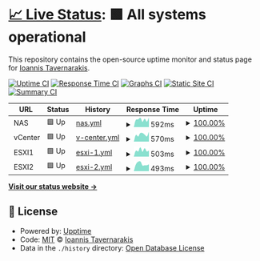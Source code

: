 # [📈 Live Status](https://status.tavernarakis.eu): <!--live status--> **🟩 All systems operational**

This repository contains the open-source uptime monitor and status page for [Ioannis Tavernarakis](https://status.tavernarakis.eu).

[![Uptime CI](https://github.com/Sakretsos/status.tavernarakis.eu/workflows/Uptime%20CI/badge.svg)](https://github.com/Sakretsos/status.tavernarakis.eu/actions?query=workflow%3A%22Uptime+CI%22)
[![Response Time CI](https://github.com/Sakretsos/status.tavernarakis.eu/workflows/Response%20Time%20CI/badge.svg)](https://github.com/Sakretsos/status.tavernarakis.eu/actions?query=workflow%3A%22Response+Time+CI%22)
[![Graphs CI](https://github.com/Sakretsos/status.tavernarakis.eu/workflows/Graphs%20CI/badge.svg)](https://github.com/Sakretsos/status.tavernarakis.eu/actions?query=workflow%3A%22Graphs+CI%22)
[![Static Site CI](https://github.com/Sakretsos/status.tavernarakis.eu/workflows/Static%20Site%20CI/badge.svg)](https://github.com/Sakretsos/status.tavernarakis.eu/actions?query=workflow%3A%22Static+Site+CI%22)
[![Summary CI](https://github.com/Sakretsos/status.tavernarakis.eu/workflows/Summary%20CI/badge.svg)](https://github.com/Sakretsos/status.tavernarakis.eu/actions?query=workflow%3A%22Summary+CI%22)

<!--start: status pages-->
<!-- This summary is generated by Upptime (https://github.com/upptime/upptime) -->
<!-- Do not edit this manually, your changes will be overwritten -->
<!-- prettier-ignore -->
| URL | Status | History | Response Time | Uptime |
| --- | ------ | ------- | ------------- | ------ |
| <img alt="" src="https://icons.duckduckgo.com/ip3/null.ico" height="13"> NAS | 🟩 Up | [nas.yml](https://github.com/Sakretsos/status.tavernarakis.eu/commits/HEAD/history/nas.yml) | <details><summary><img alt="Response time graph" src="./graphs/nas/response-time-week.png" height="20"> 592ms</summary><br><a href="https://status.tavernarakis.eu/history/nas"><img alt="Response time 586" src="https://img.shields.io/endpoint?url=https%3A%2F%2Fraw.githubusercontent.com%2FSakretsos%2Fstatus.tavernarakis.eu%2FHEAD%2Fapi%2Fnas%2Fresponse-time.json"></a><br><a href="https://status.tavernarakis.eu/history/nas"><img alt="24-hour response time 731" src="https://img.shields.io/endpoint?url=https%3A%2F%2Fraw.githubusercontent.com%2FSakretsos%2Fstatus.tavernarakis.eu%2FHEAD%2Fapi%2Fnas%2Fresponse-time-day.json"></a><br><a href="https://status.tavernarakis.eu/history/nas"><img alt="7-day response time 592" src="https://img.shields.io/endpoint?url=https%3A%2F%2Fraw.githubusercontent.com%2FSakretsos%2Fstatus.tavernarakis.eu%2FHEAD%2Fapi%2Fnas%2Fresponse-time-week.json"></a><br><a href="https://status.tavernarakis.eu/history/nas"><img alt="30-day response time 542" src="https://img.shields.io/endpoint?url=https%3A%2F%2Fraw.githubusercontent.com%2FSakretsos%2Fstatus.tavernarakis.eu%2FHEAD%2Fapi%2Fnas%2Fresponse-time-month.json"></a><br><a href="https://status.tavernarakis.eu/history/nas"><img alt="1-year response time 595" src="https://img.shields.io/endpoint?url=https%3A%2F%2Fraw.githubusercontent.com%2FSakretsos%2Fstatus.tavernarakis.eu%2FHEAD%2Fapi%2Fnas%2Fresponse-time-year.json"></a></details> | <details><summary><a href="https://status.tavernarakis.eu/history/nas">100.00%</a></summary><a href="https://status.tavernarakis.eu/history/nas"><img alt="All-time uptime 97.64%" src="https://img.shields.io/endpoint?url=https%3A%2F%2Fraw.githubusercontent.com%2FSakretsos%2Fstatus.tavernarakis.eu%2FHEAD%2Fapi%2Fnas%2Fuptime.json"></a><br><a href="https://status.tavernarakis.eu/history/nas"><img alt="24-hour uptime 100.00%" src="https://img.shields.io/endpoint?url=https%3A%2F%2Fraw.githubusercontent.com%2FSakretsos%2Fstatus.tavernarakis.eu%2FHEAD%2Fapi%2Fnas%2Fuptime-day.json"></a><br><a href="https://status.tavernarakis.eu/history/nas"><img alt="7-day uptime 100.00%" src="https://img.shields.io/endpoint?url=https%3A%2F%2Fraw.githubusercontent.com%2FSakretsos%2Fstatus.tavernarakis.eu%2FHEAD%2Fapi%2Fnas%2Fuptime-week.json"></a><br><a href="https://status.tavernarakis.eu/history/nas"><img alt="30-day uptime 100.00%" src="https://img.shields.io/endpoint?url=https%3A%2F%2Fraw.githubusercontent.com%2FSakretsos%2Fstatus.tavernarakis.eu%2FHEAD%2Fapi%2Fnas%2Fuptime-month.json"></a><br><a href="https://status.tavernarakis.eu/history/nas"><img alt="1-year uptime 97.03%" src="https://img.shields.io/endpoint?url=https%3A%2F%2Fraw.githubusercontent.com%2FSakretsos%2Fstatus.tavernarakis.eu%2FHEAD%2Fapi%2Fnas%2Fuptime-year.json"></a></details>
| <img alt="" src="https://icons.duckduckgo.com/ip3/null.ico" height="13"> vCenter | 🟩 Up | [v-center.yml](https://github.com/Sakretsos/status.tavernarakis.eu/commits/HEAD/history/v-center.yml) | <details><summary><img alt="Response time graph" src="./graphs/v-center/response-time-week.png" height="20"> 570ms</summary><br><a href="https://status.tavernarakis.eu/history/v-center"><img alt="Response time 536" src="https://img.shields.io/endpoint?url=https%3A%2F%2Fraw.githubusercontent.com%2FSakretsos%2Fstatus.tavernarakis.eu%2FHEAD%2Fapi%2Fv-center%2Fresponse-time.json"></a><br><a href="https://status.tavernarakis.eu/history/v-center"><img alt="24-hour response time 759" src="https://img.shields.io/endpoint?url=https%3A%2F%2Fraw.githubusercontent.com%2FSakretsos%2Fstatus.tavernarakis.eu%2FHEAD%2Fapi%2Fv-center%2Fresponse-time-day.json"></a><br><a href="https://status.tavernarakis.eu/history/v-center"><img alt="7-day response time 570" src="https://img.shields.io/endpoint?url=https%3A%2F%2Fraw.githubusercontent.com%2FSakretsos%2Fstatus.tavernarakis.eu%2FHEAD%2Fapi%2Fv-center%2Fresponse-time-week.json"></a><br><a href="https://status.tavernarakis.eu/history/v-center"><img alt="30-day response time 536" src="https://img.shields.io/endpoint?url=https%3A%2F%2Fraw.githubusercontent.com%2FSakretsos%2Fstatus.tavernarakis.eu%2FHEAD%2Fapi%2Fv-center%2Fresponse-time-month.json"></a><br><a href="https://status.tavernarakis.eu/history/v-center"><img alt="1-year response time 536" src="https://img.shields.io/endpoint?url=https%3A%2F%2Fraw.githubusercontent.com%2FSakretsos%2Fstatus.tavernarakis.eu%2FHEAD%2Fapi%2Fv-center%2Fresponse-time-year.json"></a></details> | <details><summary><a href="https://status.tavernarakis.eu/history/v-center">100.00%</a></summary><a href="https://status.tavernarakis.eu/history/v-center"><img alt="All-time uptime 100.00%" src="https://img.shields.io/endpoint?url=https%3A%2F%2Fraw.githubusercontent.com%2FSakretsos%2Fstatus.tavernarakis.eu%2FHEAD%2Fapi%2Fv-center%2Fuptime.json"></a><br><a href="https://status.tavernarakis.eu/history/v-center"><img alt="24-hour uptime 100.00%" src="https://img.shields.io/endpoint?url=https%3A%2F%2Fraw.githubusercontent.com%2FSakretsos%2Fstatus.tavernarakis.eu%2FHEAD%2Fapi%2Fv-center%2Fuptime-day.json"></a><br><a href="https://status.tavernarakis.eu/history/v-center"><img alt="7-day uptime 100.00%" src="https://img.shields.io/endpoint?url=https%3A%2F%2Fraw.githubusercontent.com%2FSakretsos%2Fstatus.tavernarakis.eu%2FHEAD%2Fapi%2Fv-center%2Fuptime-week.json"></a><br><a href="https://status.tavernarakis.eu/history/v-center"><img alt="30-day uptime 100.00%" src="https://img.shields.io/endpoint?url=https%3A%2F%2Fraw.githubusercontent.com%2FSakretsos%2Fstatus.tavernarakis.eu%2FHEAD%2Fapi%2Fv-center%2Fuptime-month.json"></a><br><a href="https://status.tavernarakis.eu/history/v-center"><img alt="1-year uptime 100.00%" src="https://img.shields.io/endpoint?url=https%3A%2F%2Fraw.githubusercontent.com%2FSakretsos%2Fstatus.tavernarakis.eu%2FHEAD%2Fapi%2Fv-center%2Fuptime-year.json"></a></details>
| <img alt="" src="https://icons.duckduckgo.com/ip3/null.ico" height="13"> ESXI1 | 🟩 Up | [esxi-1.yml](https://github.com/Sakretsos/status.tavernarakis.eu/commits/HEAD/history/esxi-1.yml) | <details><summary><img alt="Response time graph" src="./graphs/esxi-1/response-time-week.png" height="20"> 503ms</summary><br><a href="https://status.tavernarakis.eu/history/esxi-1"><img alt="Response time 626" src="https://img.shields.io/endpoint?url=https%3A%2F%2Fraw.githubusercontent.com%2FSakretsos%2Fstatus.tavernarakis.eu%2FHEAD%2Fapi%2Fesxi-1%2Fresponse-time.json"></a><br><a href="https://status.tavernarakis.eu/history/esxi-1"><img alt="24-hour response time 473" src="https://img.shields.io/endpoint?url=https%3A%2F%2Fraw.githubusercontent.com%2FSakretsos%2Fstatus.tavernarakis.eu%2FHEAD%2Fapi%2Fesxi-1%2Fresponse-time-day.json"></a><br><a href="https://status.tavernarakis.eu/history/esxi-1"><img alt="7-day response time 503" src="https://img.shields.io/endpoint?url=https%3A%2F%2Fraw.githubusercontent.com%2FSakretsos%2Fstatus.tavernarakis.eu%2FHEAD%2Fapi%2Fesxi-1%2Fresponse-time-week.json"></a><br><a href="https://status.tavernarakis.eu/history/esxi-1"><img alt="30-day response time 497" src="https://img.shields.io/endpoint?url=https%3A%2F%2Fraw.githubusercontent.com%2FSakretsos%2Fstatus.tavernarakis.eu%2FHEAD%2Fapi%2Fesxi-1%2Fresponse-time-month.json"></a><br><a href="https://status.tavernarakis.eu/history/esxi-1"><img alt="1-year response time 631" src="https://img.shields.io/endpoint?url=https%3A%2F%2Fraw.githubusercontent.com%2FSakretsos%2Fstatus.tavernarakis.eu%2FHEAD%2Fapi%2Fesxi-1%2Fresponse-time-year.json"></a></details> | <details><summary><a href="https://status.tavernarakis.eu/history/esxi-1">100.00%</a></summary><a href="https://status.tavernarakis.eu/history/esxi-1"><img alt="All-time uptime 92.51%" src="https://img.shields.io/endpoint?url=https%3A%2F%2Fraw.githubusercontent.com%2FSakretsos%2Fstatus.tavernarakis.eu%2FHEAD%2Fapi%2Fesxi-1%2Fuptime.json"></a><br><a href="https://status.tavernarakis.eu/history/esxi-1"><img alt="24-hour uptime 100.00%" src="https://img.shields.io/endpoint?url=https%3A%2F%2Fraw.githubusercontent.com%2FSakretsos%2Fstatus.tavernarakis.eu%2FHEAD%2Fapi%2Fesxi-1%2Fuptime-day.json"></a><br><a href="https://status.tavernarakis.eu/history/esxi-1"><img alt="7-day uptime 100.00%" src="https://img.shields.io/endpoint?url=https%3A%2F%2Fraw.githubusercontent.com%2FSakretsos%2Fstatus.tavernarakis.eu%2FHEAD%2Fapi%2Fesxi-1%2Fuptime-week.json"></a><br><a href="https://status.tavernarakis.eu/history/esxi-1"><img alt="30-day uptime 82.41%" src="https://img.shields.io/endpoint?url=https%3A%2F%2Fraw.githubusercontent.com%2FSakretsos%2Fstatus.tavernarakis.eu%2FHEAD%2Fapi%2Fesxi-1%2Fuptime-month.json"></a><br><a href="https://status.tavernarakis.eu/history/esxi-1"><img alt="1-year uptime 89.48%" src="https://img.shields.io/endpoint?url=https%3A%2F%2Fraw.githubusercontent.com%2FSakretsos%2Fstatus.tavernarakis.eu%2FHEAD%2Fapi%2Fesxi-1%2Fuptime-year.json"></a></details>
| <img alt="" src="https://icons.duckduckgo.com/ip3/null.ico" height="13"> ESXI2 | 🟩 Up | [esxi-2.yml](https://github.com/Sakretsos/status.tavernarakis.eu/commits/HEAD/history/esxi-2.yml) | <details><summary><img alt="Response time graph" src="./graphs/esxi-2/response-time-week.png" height="20"> 493ms</summary><br><a href="https://status.tavernarakis.eu/history/esxi-2"><img alt="Response time 529" src="https://img.shields.io/endpoint?url=https%3A%2F%2Fraw.githubusercontent.com%2FSakretsos%2Fstatus.tavernarakis.eu%2FHEAD%2Fapi%2Fesxi-2%2Fresponse-time.json"></a><br><a href="https://status.tavernarakis.eu/history/esxi-2"><img alt="24-hour response time 463" src="https://img.shields.io/endpoint?url=https%3A%2F%2Fraw.githubusercontent.com%2FSakretsos%2Fstatus.tavernarakis.eu%2FHEAD%2Fapi%2Fesxi-2%2Fresponse-time-day.json"></a><br><a href="https://status.tavernarakis.eu/history/esxi-2"><img alt="7-day response time 493" src="https://img.shields.io/endpoint?url=https%3A%2F%2Fraw.githubusercontent.com%2FSakretsos%2Fstatus.tavernarakis.eu%2FHEAD%2Fapi%2Fesxi-2%2Fresponse-time-week.json"></a><br><a href="https://status.tavernarakis.eu/history/esxi-2"><img alt="30-day response time 478" src="https://img.shields.io/endpoint?url=https%3A%2F%2Fraw.githubusercontent.com%2FSakretsos%2Fstatus.tavernarakis.eu%2FHEAD%2Fapi%2Fesxi-2%2Fresponse-time-month.json"></a><br><a href="https://status.tavernarakis.eu/history/esxi-2"><img alt="1-year response time 530" src="https://img.shields.io/endpoint?url=https%3A%2F%2Fraw.githubusercontent.com%2FSakretsos%2Fstatus.tavernarakis.eu%2FHEAD%2Fapi%2Fesxi-2%2Fresponse-time-year.json"></a></details> | <details><summary><a href="https://status.tavernarakis.eu/history/esxi-2">100.00%</a></summary><a href="https://status.tavernarakis.eu/history/esxi-2"><img alt="All-time uptime 97.67%" src="https://img.shields.io/endpoint?url=https%3A%2F%2Fraw.githubusercontent.com%2FSakretsos%2Fstatus.tavernarakis.eu%2FHEAD%2Fapi%2Fesxi-2%2Fuptime.json"></a><br><a href="https://status.tavernarakis.eu/history/esxi-2"><img alt="24-hour uptime 100.00%" src="https://img.shields.io/endpoint?url=https%3A%2F%2Fraw.githubusercontent.com%2FSakretsos%2Fstatus.tavernarakis.eu%2FHEAD%2Fapi%2Fesxi-2%2Fuptime-day.json"></a><br><a href="https://status.tavernarakis.eu/history/esxi-2"><img alt="7-day uptime 100.00%" src="https://img.shields.io/endpoint?url=https%3A%2F%2Fraw.githubusercontent.com%2FSakretsos%2Fstatus.tavernarakis.eu%2FHEAD%2Fapi%2Fesxi-2%2Fuptime-week.json"></a><br><a href="https://status.tavernarakis.eu/history/esxi-2"><img alt="30-day uptime 100.00%" src="https://img.shields.io/endpoint?url=https%3A%2F%2Fraw.githubusercontent.com%2FSakretsos%2Fstatus.tavernarakis.eu%2FHEAD%2Fapi%2Fesxi-2%2Fuptime-month.json"></a><br><a href="https://status.tavernarakis.eu/history/esxi-2"><img alt="1-year uptime 97.84%" src="https://img.shields.io/endpoint?url=https%3A%2F%2Fraw.githubusercontent.com%2FSakretsos%2Fstatus.tavernarakis.eu%2FHEAD%2Fapi%2Fesxi-2%2Fuptime-year.json"></a></details>

<!--end: status pages-->

[**Visit our status website →**](https://status.tavernarakis.eu)

## 📄 License

- Powered by: [Upptime](https://github.com/upptime/upptime)
- Code: [MIT](./LICENSE) © [Ioannis Tavernarakis](https://status.tavernarakis.eu)
- Data in the `./history` directory: [Open Database License](https://opendatacommons.org/licenses/odbl/1-0/)

